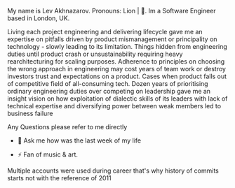My name is Lev Akhnazarov. Pronouns: Lion | 🦁. 
Im a Software Engineer based in London, UK.


Living each project engineering and delivering lifecycle gave me an expertise on pitfalls driven by product mismanagement or principality on technology - slowly leading to its limitation. 
Things hidden from engineering duties until product crash or unsustainability requiring heavy rearchitecturing for scaling purposes. 
Adherence to principles on choosing the wrong approach in engineering may cost years of team work or destroy investors trust and expectations on a product. 
Cases when product falls out of competitive field of all-consuming tech. 
Dozen years of prioritising ordinary engineering duties over competing 
on leadership gave me an insight vision on how exploitation of dialectic skills of its leaders with lack of technical expertise and diversifying power between weak members led to business failure


Any Questions please refer to me directly

- 💬 Ask me how was the last week of my life

- ⚡ Fan of music & art.

Multiple accounts were used during career that's why history of commits starts not with the reference of 2011
<!--

- 🔭 I’m currently working on ...
- 🌱 I’m currently learning ...
- 👯 I’m looking to collaborate on ...
- 🤔 I’m looking for help with ...
- 💬 Ask me about ...
- 📫 How to reach me: ...
-->
